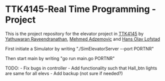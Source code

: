 # TTK4145-Real Time Programming - Project
This is the project repository for the elevator project in [TTK4145](https://github.com/TTK4145) by [Yathuwaran Raveendranathan](https://github.com/yathuwaran), [Mehmed Adzemovic](https://github.com/mehmeda) and [Hans Olav Lofstad](https://github.com/SupremeAckbar)


First initiate a Simulator by writing "./SimElevatorServer --port PORTNR"

Then start main by writing "go run main.go PORTNR"


TODO: 
    - Fix bugs in controller
    - Add functionality such that Hall_btn lights are same for all elevs
    - Add backup (not sure if needed?)
    
